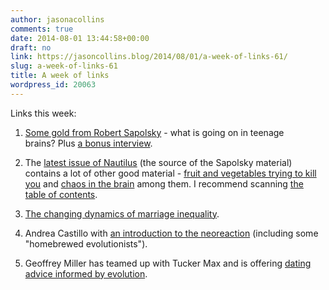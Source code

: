 ```yaml
---
author: jasonacollins
comments: true
date: 2014-08-01 13:44:58+00:00
draft: no
link: https://jasoncollins.blog/2014/08/01/a-week-of-links-61/
slug: a-week-of-links-61
title: A week of links
wordpress_id: 20063
---
```


Links this week:






	
  1. [Some gold from Robert Sapolsky](http://nautil.us/issue/15/turbulence/dude-wheres-my-frontal-cortex) - what is going on in teenage brains? Plus [a bonus interview](http://nautil.us/issue/15/turbulence/ingenious-robert-sapolsky).

	
  2. The [latest issue of Nautilus](http://nautil.us/issue/15/turbulence) (the source of the Sapolsky material) contains a lot of other good material - [fruit and vegetables trying to kill you](http://nautil.us/issue/15/turbulence/fruits-and-vegetables-are-trying-to-kill-you) and [chaos in the brain](http://nautil.us/issue/15/turbulence/your-brain-is-on-the-brink-of-chaos) among them. I recommend scanning [the table of contents](http://nautil.us/issue/15/turbulence).

	
  3. [The changing dynamics of marriage inequality](http://mobile.nytimes.com/2014/07/27/opinion/sunday/the-new-instability.html).

	
  4. Andrea Castillo with [an introduction to the neoreaction](http://theumlaut.com/2014/07/29/a-gentle-introduction-to-neoreaction-for-libertarians/) (including some "homebrewed evolutionists").

	
  5. Geoffrey Miller has teamed up with Tucker Max and is offering [dating advice informed by evolution](http://www.thematinggrounds.com/).


